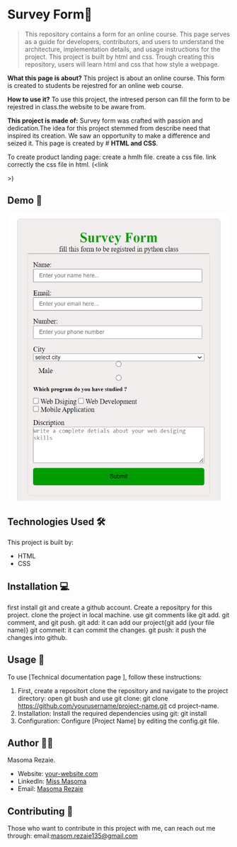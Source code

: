  # Survey Form🚀
>This repository contains a form for an online course. This page serves as a guide for developers, contributors, and users to understand the architecture, implementation details, and usage instructions for the project. This project is built by html and css. Trough creating this repository, users will learn html and css that how style a webpage.

**What this page is about?**
This project is about an online course. This form is created to students be rejestred for an online web course. 

**How to use it?**
To use this project, the intresed person can  fill the form to be rejestred in class.the website to be aware from.

**This project is made of:**
Survey form was crafted with passion and dedication.The idea for this project stemmed from describe need that inspired its creation. We saw an opportunity to make a difference and seized it.
This page is created by # **HTML and CSS**. 

To create product landing page:
create a hmlh file.
create a css file.
link correctly the css file in html. (<link<link rel="stylesheet" href="./style.css">
</head>>)

## Demo 📸
![Project Demo](./form.PNG)


## Technologies Used 🛠️
This project is built by:
- HTML
- CSS

## Installation 💻
first install git and create a github account.
Create a repositpry for this project.
clone the project in local machine.
use git comments like git add. git comment, and git push.
git add: it can add our project{git add (your file name)}
git commeit: it can commit the changes.
git push: it push the changes into github.

## Usage 🎯

To use [Technical documentation page ], follow these instructions:
1. First,  create a repositort 
clone the repository and navigate to the project directory:
open git bush and use git clone: 
git clone https://github.com/yourusername/project-name.git
   cd project-name.
2. Installation: Install the required dependencies using git:
git install
3. Configuration: Configure [Project Name] by editing the config.git file.


## Author 👩‍💻

Masoma Rezaie.

- Website: [your-website.com](https://github.com/MasomRezaie/Technical-Documentation-Page/edit/creating-technical-documentation-page/README.md)
- LinkedIn: [Miss Masoma](https://www.linkedin.com/in/miss-masoma-99b85522a?utm_source=share&utm_campaign=share_via&utm_content=profile&utm_medium=android_app)
- Email: [Masoma Rezaie](masom.rezaie135@gmail.com)

## Contributing 🤝

Those who want to contribute in this project with me, can reach out me through:
email:masom.rezaie135@gmail.com
